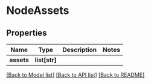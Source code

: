 # NodeAssets

## Properties
Name | Type | Description | Notes
------------ | ------------- | ------------- | -------------
**assets** | **list[str]** |  | 

[[Back to Model list]](../README.md#documentation-for-models) [[Back to API list]](../README.md#documentation-for-api-endpoints) [[Back to README]](../README.md)



